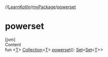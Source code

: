 //[LearnKotlin](../index.md)/[myPackage](index.md)/[powerset](powerset.md)



# powerset  
[jvm]  
Content  
fun <[T](powerset.md)> [Collection](https://kotlinlang.org/api/latest/jvm/stdlib/kotlin.collections/-collection/index.html)<[T](powerset.md)>.[powerset](powerset.md)(): [Set](https://kotlinlang.org/api/latest/jvm/stdlib/kotlin.collections/-set/index.html)<[Set](https://kotlinlang.org/api/latest/jvm/stdlib/kotlin.collections/-set/index.html)<[T](powerset.md)>>  



